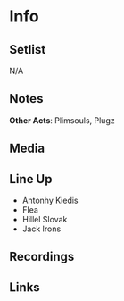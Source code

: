 # Info

## Setlist

N/A


## Notes

**Other Acts**: Plimsouls, Plugz

## Media

## Line Up
  
* Antonhy Kiedis
* Flea
* Hillel Slovak
* Jack Irons

## Recordings

## Links
